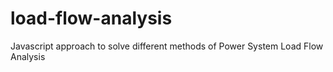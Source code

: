 # load-flow-analysis
Javascript approach to solve different methods of Power System Load Flow Analysis
